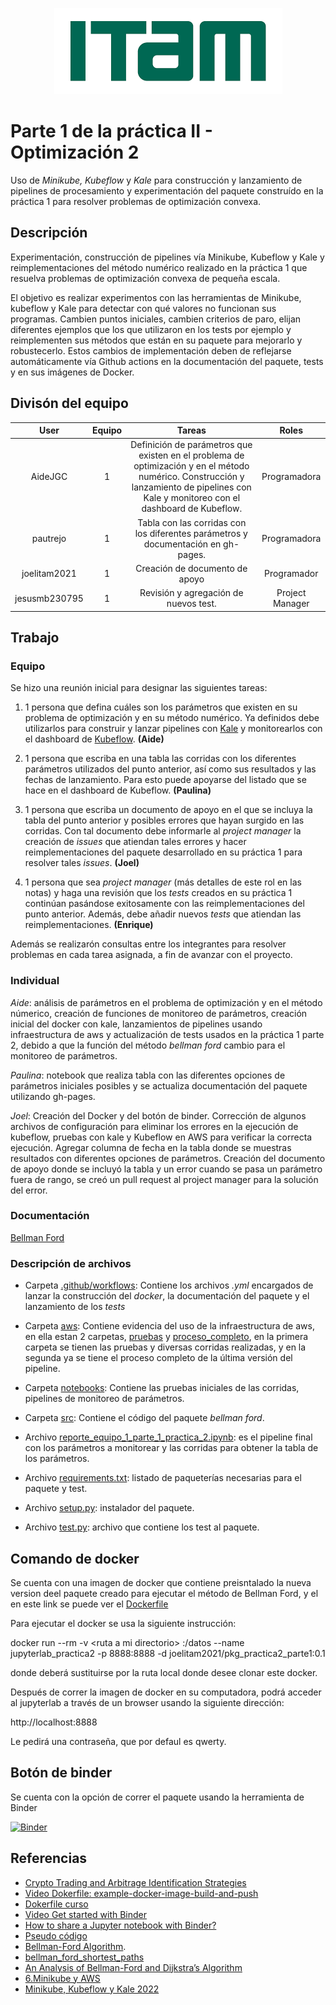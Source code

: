 <p align = "center">
    <img src="img/itam_logo.png" />
</p>

# Parte 1 de la práctica II - Optimización 2

Uso de *Minikube, Kubeflow* y *Kale* para construcción y lanzamiento de pipelines de procesamiento y experimentación del paquete construído en la práctica 1 para resolver problemas de optimización convexa.

## Descripción

Experimentación, construcción de pipelines vía Minikube, Kubeflow y Kale y reimplementaciones del método numérico realizado en la práctica 1 que resuelva problemas de optimización convexa de pequeña escala.

El objetivo es realizar experimentos con las herramientas de Minikube, kubeflow y Kale para detectar con qué valores no funcionan sus programas. Cambien puntos iniciales, cambien criterios de paro, elijan diferentes ejemplos que los que utilizaron en los tests por ejemplo y reimplementen sus métodos que están en su paquete para mejorarlo y robustecerlo. Estos cambios de implementación deben de reflejarse automáticamente vía Github actions en la documentación del paquete, tests y en sus imágenes de Docker.

## Divisón del equipo

| User| Equipo | Tareas | Roles |
|:---:|:---:|:---:|:---:|
AideJGC | 1 | Definición de parámetros que existen en el problema de optimización y en el método numérico. Construcción y lanzamiento de pipelines con Kale y monitoreo con el dashboard de Kubeflow.| Programadora
pautrejo | 1 | Tabla con las corridas con los diferentes parámetros y documentación en gh-pages. | Programadora
joelitam2021 | 1 | Creación de documento de apoyo | Programador
jesusmb230795 | 1 | Revisión y agregación de nuevos test. | Project Manager

## Trabajo

### Equipo

Se hizo una reunión inicial para designar las siguientes tareas:

1. 1 persona que defina cuáles son los parámetros que existen en su problema de optimización y en su método numérico. Ya definidos debe utilizarlos para construir y lanzar pipelines con [Kale](https://github.com/kubeflow-kale/kale) y monitorearlos con el dashboard de [Kubeflow](https://github.com/kubeflow/kubeflow). **(Aide)**

2. 1 persona que escriba en una tabla las corridas con los diferentes parámetros utilizados del punto anterior, así como sus resultados y las fechas de lanzamiento. Para esto puede apoyarse del listado que se hace en el dashboard de Kubeflow. **(Paulina)**

3. 1 persona que escriba un documento de apoyo en el que se incluya la tabla del punto anterior y posibles errores que hayan surgido en las corridas. Con tal documento debe informarle al *project manager* la creación de *issues* que atiendan tales errores y hacer reimplementaciones del paquete desarrollado en su práctica 1 para resolver tales *issues*. **(Joel)**

4. 1 persona que sea *project manager* (más detalles de este rol en las notas) y haga una revisión que los *tests* creados en su práctica 1 continúan pasándose exitosamente con las reimplementaciones del punto anterior. Además, debe añadir nuevos *tests* que atiendan las reimplementaciones. **(Enrique)**

Además se realizarón consultas entre los integrantes para resolver problemas en cada tarea asignada, a fin de avanzar con el proyecto.

### Individual

*Aide*: análisis de parámetros en el problema de optimización y en el método númerico, creación de funciones de monitoreo de parámetros, creación inicial del docker con kale, lanzamientos de pipelines usando infraestructura de aws y actualización de tests usados en la práctica 1 parte 2, debido a que la función del método *bellman ford* cambio para el monitoreo de parámetros.

*Paulina*: notebook que realiza tabla con las diferentes opciones de parámetros iniciales posibles y se actualiza documentación del paquete utilizando gh-pages.

*Joel*: Creación del Docker y del botón de binder. Corrección de algunos archivos de configuración para eliminar los errores en la ejecución de kubeflow, pruebas con kale y Kubeflow en AWS para verificar la correcta ejecución. Agregar columna de fecha en la tabla donde se muestras resultados con diferentes opciones de parámetros. Creación del documento de apoyo donde se incluyó la tabla y un error cuando se pasa un parámetro fuera de rango, se creó un pull request al project manager para la solución del error.

### Documentación

 [Bellman Ford](https://optimizacion-2-2022-gh-classroom.github.io/practica-2-primera-parte-joelitam2021/)

### Descripción de archivos

- Carpeta [.github/workflows](https://github.com/optimizacion-2-2022-gh-classroom/practica-2-primera-parte-joelitam2021/tree/main/.github/workflows): Contiene los archivos *.yml* encargados de lanzar la construcción del *docker*, la documentación del paquete y el lanzamiento de los *tests*

- Carpeta [aws](https://github.com/optimizacion-2-2022-gh-classroom/practica-2-primera-parte-joelitam2021/tree/main/aws): Contiene evidencia del uso de la infraestructura de aws, en ella estan 2 carpetas, [pruebas](https://github.com/optimizacion-2-2022-gh-classroom/practica-2-primera-parte-joelitam2021/tree/main/aws/pruebas) y [proceso_completo](https://github.com/optimizacion-2-2022-gh-classroom/practica-2-primera-parte-joelitam2021/tree/main/aws/proceso_completo), en la primera carpeta se tienen las pruebas y diversas corridas realizadas, y en la segunda ya se tiene el proceso completo de la última versión del pipeline.

- Carpeta [notebooks](https://github.com/optimizacion-2-2022-gh-classroom/practica-2-primera-parte-joelitam2021/tree/main/notebooks): Contiene las pruebas iniciales de las corridas, pipelines de monitoreo de parámetros.

- Carpeta [src](https://github.com/optimizacion-2-2022-gh-classroom/practica-2-primera-parte-joelitam2021/tree/main/src): Contiene el código del paquete *bellman ford*.

- Archivo [reporte_equipo_1_parte_1_practica_2.ipynb](https://github.com/optimizacion-2-2022-gh-classroom/practica-2-primera-parte-joelitam2021/blob/main/reporte_equipo_1_parte_1_practica_2.ipynb): es el pipeline final con los parámetros a monitorear y las corridas para obtener la tabla de los parámetros.

- Archivo [requirements.txt](https://github.com/optimizacion-2-2022-gh-classroom/practica-2-primera-parte-joelitam2021/blob/main/requirements.txt): listado de paqueterías necesarias para el paquete y test.

- Archivo [setup.py](https://github.com/optimizacion-2-2022-gh-classroom/practica-2-primera-parte-joelitam2021/blob/main/setup.py): instalador del paquete.

- Archivo [test.py](https://github.com/optimizacion-2-2022-gh-classroom/practica-2-primera-parte-joelitam2021/blob/main/test.py): archivo que contiene los test al paquete.

## Comando de docker

Se cuenta con una imagen de docker que contiene preisntalado la nueva version deel paquete creado para ejecutar el método de Bellman Ford, y el en este link se puede ver el [Dockerfile](https://github.com/optimizacion-2-2022-gh-classroom/practica-2-primera-parte-joelitam2021/blob/main/dockerfiles/pkg/Dockerfile)

Para ejecutar el docker se usa la siguiente instrucción:

docker run --rm -v \<ruta a mi directorio\> :/datos --name jupyterlab_practica2 -p 8888:8888 -d joelitam2021/pkg_practica2_parte1:0.1

donde <ruta a mi directorio> deberá sustituirse por la ruta local donde desee clonar este docker.

Después de correr la imagen de docker en su computadora, podrá acceder al jupyterlab a través de un browser usando la siguiente dirección:

http://localhost:8888

Le pedirá una contraseña, que por defaul es qwerty.

## Botón de binder

Se cuenta con la opción de correr el paquete usando la herramienta de Binder

[![Binder](https://mybinder.org/badge_logo.svg)](https://mybinder.org/v2/gh/optimizacion-2-2022-gh-classroom/practica-2-primera-parte-joelitam2021.git/main)

## Referencias

* [Crypto Trading and Arbitrage Identification Strategies](https://nbviewer.org/github/rcroessmann/sharing_public/blob/master/arbitrage_identification.ipynb)
* [Video Dokerfile: example-docker-image-build-and-push](https://www.youtube.com/watch?v=wv7JGstFgrU&feature=youtu.be)
* [Dokerfile curso](https://github.com/palmoreck/dockerfiles/blob/master/jupyterlab/optimizacion_2/3.2.8/Dockerfile)
* [Video Get started with Binder](https://www.youtube.com/watch?v=owSGVOov9pQ)
* [How to share a Jupyter notebook with Binder?](https://mybinder.readthedocs.io/en/latest/introduction.html)
* [Pseudo código](https://www.simplilearn.com/tutorials/data-structure-tutorial/bellman-ford-algorithm)
* [Bellman-Ford Algorithm](https://www.sciencedirect.com/topics/computer-science/bellman-ford-algorithm).
* [bellman_ford_shortest_paths](https://www.boost.org/doc/libs/1_62_0/libs/graph/doc/bellman_ford_shortest.html)
* [An Analysis of Bellman-Ford and Dijkstra’s Algorithm](https://melitadsouza.github.io/pdf/algos.pdf)
* [6.Minikube y AWS](https://github.com/ITAM-DS/analisis-numerico-computo-cientifico/wiki/6.Minikube-y-AWS)
* [Minikube, Kubeflow y Kale 2022](https://www.youtube.com/watch?v=SusT5xQN1ro)
